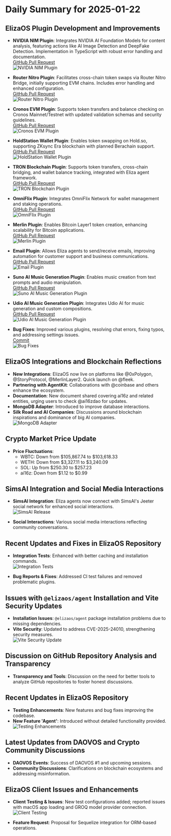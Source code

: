 # Daily Summary for 2025-01-22

## ElizaOS Plugin Development and Improvements
- **NVIDIA NIM Plugin**: Integrates NVIDIA AI Foundation Models for content analysis, featuring actions like AI Image Detection and DeepFake Detection. Implementation in TypeScript with robust error handling and documentation.  
  [GitHub Pull Request](https://github.com/elizaOS/eliza/pull/2599)  
  ![NVIDIA NIM Plugin](https://opengraph.githubassets.com/1/elizaOS/eliza/pull/2599)

- **Router Nitro Plugin**: Facilitates cross-chain token swaps via Router Nitro Bridge, initially supporting EVM chains. Includes error handling and enhanced configuration.  
  [GitHub Pull Request](https://github.com/elizaOS/eliza/pull/2590)  
  ![Router Nitro Plugin](https://opengraph.githubassets.com/1/elizaOS/eliza/pull/2590)

- **Cronos EVM Plugin**: Supports token transfers and balance checking on Cronos Mainnet/Testnet with updated validation schemas and security guidelines.  
  [GitHub Pull Request](https://github.com/elizaOS/eliza/pull/2585)  
  ![Cronos EVM Plugin](https://opengraph.githubassets.com/1/elizaOS/eliza/pull/2585)

- **HoldStation Wallet Plugin**: Enables token swapping on Hold.so, supporting ZKsync Era blockchain with planned Berachain support.  
  [GitHub Pull Request](https://github.com/elizaOS/eliza/pull/2596)  
  ![HoldStation Wallet Plugin](https://opengraph.githubassets.com/1/elizaOS/eliza/pull/2596)

- **TRON Blockchain Plugin**: Supports token transfers, cross-chain bridging, and wallet balance tracking, integrated with Eliza agent framework.  
  [GitHub Pull Request](https://github.com/elizaOS/eliza/pull/2595)  
  ![TRON Blockchain Plugin](https://opengraph.githubassets.com/1/elizaOS/eliza/pull/2595)

- **OmniFlix Plugin**: Integrates OmniFlix Network for wallet management and staking operations.  
  [GitHub Pull Request](https://github.com/elizaOS/eliza/pull/2619)  
  ![OmniFlix Plugin](https://opengraph.githubassets.com/1/elizaOS/eliza/pull/2619)

- **Merlin Plugin**: Enables Bitcoin Layer1 token creation, enhancing scalability for Bitcoin applications.  
  [GitHub Pull Request](https://github.com/elizaOS/eliza/pull/2583)  
  ![Merlin Plugin](https://opengraph.githubassets.com/1/elizaOS/eliza/pull/2583)

- **Email Plugin**: Allows Eliza agents to send/receive emails, improving automation for customer support and business communications.  
  [GitHub Pull Request](https://github.com/elizaOS/eliza/pull/2645)  
  ![Email Plugin](https://opengraph.githubassets.com/1/elizaOS/eliza/pull/2645)

- **Suno AI Music Generation Plugin**: Enables music creation from text prompts and audio manipulation.  
  [GitHub Pull Request](https://github.com/elizaOS/eliza/pull/2679)  
  ![Suno AI Music Generation Plugin](https://opengraph.githubassets.com/1/elizaOS/eliza/pull/2679)

- **Udio AI Music Generation Plugin**: Integrates Udio AI for music generation and custom compositions.  
  [GitHub Pull Request](https://github.com/elizaOS/eliza/pull/2660)  
  ![Udio AI Music Generation Plugin](https://opengraph.githubassets.com/1/elizaOS/eliza/pull/2660)

- **Bug Fixes**: Improved various plugins, resolving chat errors, fixing typos, and addressing settings issues.  
  [Commit](https://github.com/elizaOS/eliza/commit/b205e09ccb333a9e6cd5f44e5a1a6a100e907435)  
  ![Bug Fixes](https://opengraph.githubassets.com/1/elizaOS/eliza/commit/b205e09ccb333a9e6cd5f44e5a1a6a100e907435)

## ElizaOS Integrations and Blockchain Reflections
- **New Integrations**: ElizaOS now live on platforms like @0xPolygon, @StoryProtocol, @MerlinLayer2. Quick launch on @fleek.
- **Partnering with AgentKit**: Collaborations with @coinbase and others enhance the ecosystem.
- **Documentation**: New document shared covering ai16z and related entities, urging users to check @ai16zdao for updates.
- **MongoDB Adapter**: Introduced to improve database interactions.
- **Silk Road and AI Companies**: Discussions around blockchain inspirations and dominance of big AI companies.  
  ![MongoDB Adapter](https://opengraph.githubassets.com/1/elizaOS/eliza/pull/2605)

## Crypto Market Price Update
- **Price Fluctuations**:
  - WBTC: Down from $105,867.74 to $103,618.33
  - WETH: Down from $3,327.11 to $3,240.09
  - SOL: Up from $250.30 to $257.23
  - ai16z: Down from $1.12 to $0.99

## SimsAI Integration and Social Media Interactions
- **SimsAI Integration**: Eliza agents now connect with SimsAI's Jeeter social network for enhanced social interactions.  
  ![SimsAI Release](https://opengraph.githubassets.com/1/elizaOS/eliza/pull/2618)

- **Social Interactions**: Various social media interactions reflecting community conversations.

## Recent Updates and Fixes in ElizaOS Repository
- **Integration Tests**: Enhanced with better caching and installation commands.  
  ![Integration Tests](https://opengraph.githubassets.com/1/elizaOS/eliza/pull/2589)

- **Bug Reports & Fixes**: Addressed CI test failures and removed problematic plugins.

## Issues with `@elizaos/agent` Installation and Vite Security Updates
- **Installation Issues**: `@elizaos/agent` package installation problems due to missing dependencies.
- **Vite Security**: Updated to address CVE-2025-24010, strengthening security measures.  
  ![Vite Security Update](https://opengraph.githubassets.com/1/elizaOS/eliza/pull/2627)

## Discussion on GitHub Repository Analysis and Transparency
- **Transparency and Tools**: Discussion on the need for better tools to analyze GitHub repositories to foster honest discussions.

## Recent Updates in ElizaOS Repository
- **Testing Enhancements**: New features and bug fixes improving the codebase.
- **New Feature 'Agent'**: Introduced without detailed functionality provided.  
  ![Testing Enhancements](https://opengraph.githubassets.com/1/elizaOS/eliza/pull/2677)

## Latest Updates from DAOVOS and Crypto Community Discussions
- **DAOVOS Events**: Success of DAOVOS #1 and upcoming sessions.
- **Community Discussions**: Clarifications on blockchain ecosystems and addressing misinformation.

## ElizaOS Client Issues and Enhancements
- **Client Testing & Issues**: New test configurations added; reported issues with macOS app loading and GROQ model provider connection.  
  ![Client Testing](https://opengraph.githubassets.com/1/elizaOS/eliza/commit/4b78912b882db92862bb7c59d330cdae0cec14cd)

- **Feature Request**: Proposal for Sequelize integration for ORM-based operations.
